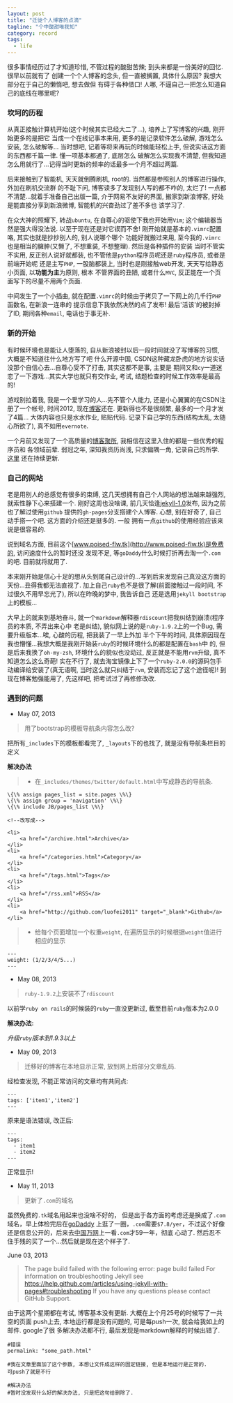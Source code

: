 ```yaml
---
layout: post
title: "迁徙个人博客的点滴"
tagline: "个中酸甜唯我知"
category: record
tags:
  - life
---
```


很多事情经历过了才知道珍惜, 不管过程的酸甜苦辣; 到头来都是一份美好的回忆. 很早以前就有了
创建一个个人博客的念头, 但一直被搁置, 具体什么原因? 我想大部分在于自己的懒惰吧, 想去做但
有碍于各种借口! 人哪, 不逼自己一把怎么知道自己的底线在哪里呢? 

### 坎坷的历程

从真正接触计算机开始(这个时候其实已经大二了...), 培养上了写博客的兴趣, 刚开始更多的是把它
当成一个在线记事本来用, 更多的是记录软件怎么破解, 游戏怎么安装, 怎么破解等... 当时想吧, 
记着等将来再玩的时候能轻松上手, 但说实话这方面的东西都千篇一律. 懂一项基本都通了, 底层怎么
破解怎么实现我不清楚, 但我知道怎么用就行了...记得当时更新的频率的话最多一个月不超过两篇. 

后来接触到了智能机, 天天就倒腾刷机, root的. 当然都是参照别人的博客进行操作, 外加在刷机交流群
的不耻下问, 博客读多了发现别人写的都不咋的, 太烂了! 一点都不清楚...就着手准备自己出版一篇,
介于网易不友好的界面, 搬家到新浪博客, 好处是能直接分享到新浪微博, 智能机的兴奋劲过了差不多也
该学习了.

在众大神的照耀下, 转战`ubuntu`, 在自尊心的驱使下我也开始用`Vim`; 这个编辑器当然是强大得没法说.
以至于现在还是对它锲而不舍! 刚开始就是基本的`.vimrc`配置咯, 其实也就是抄抄别人的, 别人说哪个哪个
功能好就搬过来用, 至今我的`.vimrc`也是相当的臃肿(又懒了, 不想重装, 不想整理). 然后是各种插件的安装
当时不管实不实用, 反正别人说好就都装, 也不管他是`python`程序员呢还是`ruby`程序员, 或者是前端开始呢
还是主写`PHP`, 一股脑都装上, 当时也是刚接触web开发, 天天写给静态小页面, 以**功能为主**为原则, 根本
不管界面的丑陋, 或者什么`MVC`, 反正能在一个页面写下的尽量不用两个页面.

中间发生了一个小插曲, 就在配置`.vimrc`的时候由于拷贝了一下网上的几千行`PHP`函数名, 在新浪一连串的
提示信息下我依然决然的点了发布! 最后'活该'的被封掉了ID, 期间各种`email`, 电话也于事无补. 

### 新的开始

有时候环境也是能让人堕落的, 自从新浪被封以后一段时间就没了写博客的习惯, 大概是不知道往什么地方写了吧
什么开源中国, CSDN这种藏龙卧虎的地方说实话没那个自信心去...自尊心受不了打击, 其实这都不是事, 主要是
期间又和`cy`一道迷恋了一下游戏...其实大学也就只有交作业, 考试, 结题检查的时候工作效率是最高的!

游戏别拉着我, 我是一个爱学习的人...先不管个人能力, 还是小心翼翼的在CSDN注册了一个帐号, 时间2012, 
现在[博客](http://blog.csdn.net/luofei2012)还在. 更新得也不是很频繁, 最多的一个月才发了4篇...
大体内容也只是水水作业, 贴贴代码. 记录下自己学的东西(结构太乱, 太随心所欲了), 真不如用`evernote`.

一个月前又发现了一个高质量的[博客聚所](http://www.cnblogs.com), 我相信在这里入住的都是一些优秀的程序员和
各领域前辈. 弱冠之年, 深知我资历尚浅, 只求偏隅一角, 记录自己的所学. [这里](http://www.cnblogs.com/Poised-flw)
还在持续更新.

### 自己的网站

老是用别人的总感觉有很多的束缚, 这几天想拥有自己个人网站的想法越来越强烈, 就索性静下心来搭建一个.
刚好这周也没啥课, 前几天恰逢[jekyll-1.0](http://www.jekyllrb.com)发布, 因为之前也了解过使用`github`
提供的`gh-pages`分支搭建个人博客. 心想, 别在好奇了, 自己动手搭一个吧. 这方面的介绍还是挺多的. 一般
拥有一点`github`的使用经验应该来说是很容易的.

说到域名方面, 目前这个[www.poised-flw.tk](http://www.poised-flw.tk)是免费的, 访问速度什么的暂时还没
发现不足, 等`goDaddy`什么时候打折再去淘一个`.com`的吧. 目前就将就用了.

本来刚开始是信心十足的想从头到尾自己设计的...写到后来发现自己真没这方面的天份...丑得我都无法直视了.
加上自己`ruby`也不是很了解(前面接触过一段时间, 不过很久不用早忘光了), 所以在昨晚的梦中, 我告诉自己
还是选用`jekyll bootstrap`上的模板...

大早上的就来到基地奋斗, 就一个`markdown`解释器`rdiscount`把我纠结到崩溃(程序员的本质, 不弄出来心中
老是纠结), 貌似网上说的是`ruby-1.9.2`上的一个Bug, 需要升级版本...唉, 心酸的历程, 把我装了一早上外加
半个下午的时间, 具体原因现在我也懵懂...我想大概是我刚开始装`ruby`的时候环境什么的都是配置在`bash`中
的, 但是后来我换了`oh-my-zsh`, 环境什么的貌似也没动过, 反正就是不能用`rvm`升级, 真不知道怎么这么奇葩!
实在不行了, 就去淘宝镜像上下了一个`ruby-2.0.0`的源码包手动编译给安装了(真无语啊, 当时这么就只纠结于`rvm`, 
安装而忘记了这个途径呢)! 到现在博客勉强能用了, 先这样吧, 把考试过了再修修改改.

### 遇到的问题

- May 07, 2013

> 用了bootstrap的模板导航条内容怎么改?

把所有`_includes`下的模板都看完了, `_layouts`下的也找了, 就是没有导航条栏目的
定义

**解决办法**

> + 在`_includes/themes/twitter/default.html`中写成静态的导航条.

    \{\% assign pages_list = site.pages \%\}
    \{\% assign group = 'navigation' \%\}
    \{\% include JB/pages_list \%\}

    <!--改写成-->

    <li>
        <a href="/archive.html">Archive</a>
    </li>
    <li>
        <a href="/categories.html">Category</a>
    </li>
    <li>
        <a href="/tags.html">Tags</a>
    </li>
    <li>
        <a href="/rss.xml">RSS</a>
    </li>
    <li>
        <a href="http://github.com/luofei2011" target="_blank">Github</a>
    </li>

> + 给每个页面增加一个权重`weight`, 在遍历显示的时候根据`weight`值进行相应的显示

    ---
    weight: (1/2/3/4/5...)
    ---

- May 08, 2013

> `ruby-1.9.2`上安装不了`rdiscount`

  以前学`ruby on rails`的时候装的`ruby`一直没更新过, 截至目前`ruby`版本为2.0.0

  **解决办法:**

  _升级`ruby`版本到1.9.3以上_

- May 09, 2013

> 迁移好的博客在本地显示正常, 放到网上后部分文章乱码.
  
  经检查发现, 不能正常访问的文章均有共同点:

    ---
    tags: ['item1','item2']
    ---

  原来是语法错误, 改正后:

    ---
    tags:
      - item1
      - item2
    ---
  
  正常显示!
  
- May 11, 2013

> 更新了`.com`的域名

虽然免费的`.tk`域名用起来也没啥不好的， 但是出于各方面的考虑还是换成了`.com`域名，早上体检完后在[goDaddy](http://www.godaddy.com)
上逛了一圈，`.com`需要`$7.8/yer`，不过这个好像还是信息公开的，后来去[中国万网](http://www.net.cn)上一看`.com`才59一年，彻底
心动了. 然后忍不住手残的买了一个...然后就是现在这个样子了.

June 03, 2013

> The page build failed with the following error:
> page build failed
> For information on troubleshooting Jekyll see https://help.github.com/articles/using-jekyll-with-pages#troubleshooting
> If you have any questions please contact GitHub Support.

由于这两个星期都在考试, 博客基本没有更新. 大概在上个月25号的时候写了一共空的页面
push上去, 本地运行都是没有问题的, 可是每push一次, 就会给我如上的邮件. google了很
多解决办法都不行, 最后发现是markdown解释的时候出错了.

    #错误
    permalink: "some_path.html"

    #我在文章里面加了这个参数, 本想让文件成这样的固定链接, 但是本地运行是正常的.
    可push了就是不行

    #解决办法
    #暂时没发现什么好的解决办法, 只是把这句给删除了.
